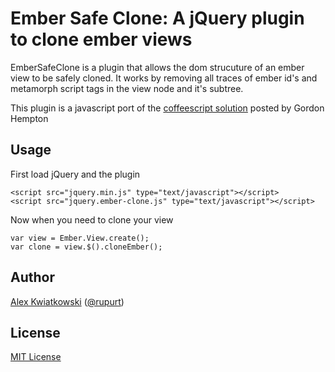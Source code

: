 Ember Safe Clone: A jQuery plugin to clone ember views
======================================================

EmberSafeClone is a plugin that allows the dom strucuture of an ember view to be safely cloned.
It works by removing all traces of ember id's and metamorph script tags in the view node and
it's subtree.

This plugin is a javascript port of the [coffeescript solution](http://codebrief.com/2012/03/eight-ember-dot-js-gotchas-with-workarounds/) posted by Gordon Hempton

Usage
-----
First load jQuery and the plugin
```
<script src="jquery.min.js" type="text/javascript"></script>
<script src="jquery.ember-clone.js" type="text/javascript"></script>
```

Now when you need to clone your view
```
var view = Ember.View.create();
var clone = view.$().cloneEmber();
```

Author
------
[Alex Kwiatkowski](https://github.com/rupurt) ([@rupurt](https://twitter.com/#!/rupurt))

License
-------
[MIT License](http://www.opensource.org/licenses/mit-license.php)
